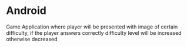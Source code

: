 # Android
Game Application where player will be presented with image of certain difficulty, if the player answers correctly difficulty level will be increased otherwise decreased
